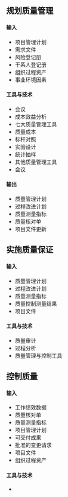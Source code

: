 ## 规划质量管理
#### 输入
* 项目管理计划
* 需求文件
* 风险登记册
* 干系人登记册
* 组织过程资产
* 事业环境因素

#### 工具与技术
* 会议
* 成本效益分析
* 七大质量管理工具
* 质量成本
* 标杆对照
* 实验设计
* 统计抽样
* 其他质量管理工具
* 会议

#### 输出
* 质量管理计划
* 过程改进计划
* 质量测量指标
* 质量核对单
* 项目文件更新

## 实施质量保证
#### 输入
* 质量管理计划
* 过程改进计划
* 质量测量指标
* 质量控制测量结果
* 项目文件

#### 工具与技术
* 质量审计
* 过程分析
* 质量管理与控制工具

## 控制质量
#### 输入
* 工作绩效数据
* 质量核对单
* 质量测量指标
* 项目管理计划
* 可交付成果
* 批准的变更请求
* 项目文件
* 组织过程资产

#### 工具与技术
* 
